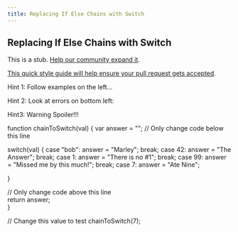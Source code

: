 ```yaml
---
title: Replacing If Else Chains with Switch
---
```

## Replacing If Else Chains with Switch

This is a stub. <a href='https://github.com/freecodecamp/guides/tree/master/src/pages/certifications/javascript-algorithms-and-data-structures/basic-javascript/replacing-if-else-chains-with-switch/index.md' target='_blank' rel='nofollow'>Help our community expand it</a>.

<a href='https://github.com/freecodecamp/guides/blob/master/README.md' target='_blank' rel='nofollow'>This quick style guide will help ensure your pull request gets accepted</a>.

<!-- The article goes here, in GitHub-flavored Markdown. Feel free to add YouTube videos, images, and CodePen/JSBin embeds  -->
Hint 1: Follow examples on the left...

Hint 2: Look at errors on bottom left:

Hint3:
Warning Spoiler!!!


function chainToSwitch(val) {
  var answer = "";
  // Only change code below this line
 

  switch(val) {
    case "bob":
      answer = "Marley";
      break;
    case 42:
      answer = "The Answer";
      break;
    case 1:
      answer = "There is no #1";
      break;
    case 99:
      answer = "Missed me by this much!";
      break;
    case 7:
      answer = "Ate Nine";
      
  }



  // Only change code above this line  
  return answer;  
}

// Change this value to test
chainToSwitch(7);
